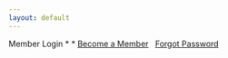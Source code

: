 ```yaml
---
layout: default
---
```

<div id="homeRightCol" class="vertLine">

<div id="loginArea">

<span>Member Login</span>
\*
\* [Become a Member](create_member.html)   [Forgot Password]()


</div>

</div>
